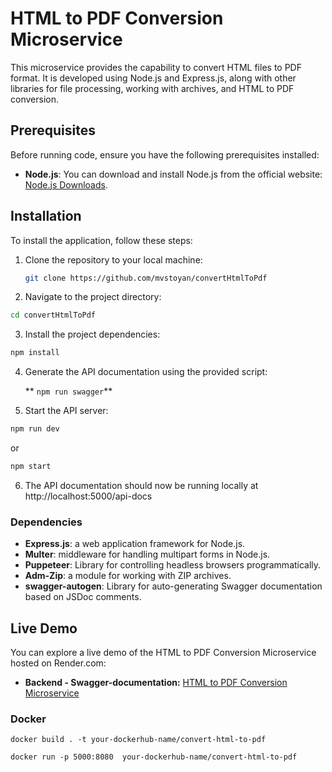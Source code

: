 # HTML to PDF Conversion Microservice

This microservice provides the capability to convert HTML files to PDF format. It is developed using Node.js and Express.js, along with other libraries for file processing, working with archives, and HTML to PDF conversion.

## Prerequisites

Before running code, ensure you have the following prerequisites installed:

- **Node.js**: You can download and install Node.js from the official website: [Node.js Downloads](https://nodejs.org/en/download/).

## Installation

To install the application, follow these steps:

1. Clone the repository to your local machine:

   ```bash
   git clone https://github.com/mvstoyan/convertHtmlToPdf
   ```

2. Navigate to the project directory:

```bash
cd convertHtmlToPdf
```

3. Install the project dependencies:

```bash
npm install
```

4. Generate the API documentation using the provided script:

   ** `npm run swagger`**

5. Start the API server:

```bash
npm run dev
```
or 
```bash
npm start
```

6. The API documentation should now be running locally at http://localhost:5000/api-docs

### Dependencies
- **Express.js**:  a web application framework for Node.js.
- **Multer**: middleware for handling multipart forms in Node.js.
- **Puppeteer**: Library for controlling headless browsers programmatically.
- **Adm-Zip**: a module for working with ZIP archives.
- **swagger-autogen**: Library for auto-generating Swagger documentation based on JSDoc comments.

## Live Demo

You can explore a live demo of the HTML to PDF Conversion Microservice hosted on Render.com:

- **Backend - Swagger-documentation:** [HTML to PDF Conversion Microservice](https://converthtmltopdf.onrender.com/api-docs/)

### Docker
```
docker build . -t your-dockerhub-name/convert-html-to-pdf
```
```
docker run -p 5000:8080  your-dockerhub-name/convert-html-to-pdf
```
